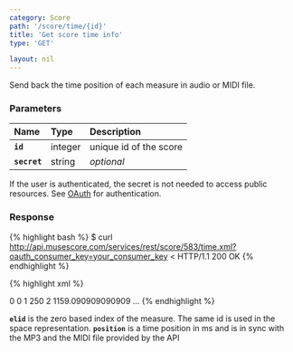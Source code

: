 ```yaml
---
category: Score
path: '/score/time/{id}'
title: 'Get score time info'
type: 'GET'

layout: nil
---
```


Send back the time position of each measure in audio or MIDI file.

### Parameters

Name 			 |  Type     | Description     |
:----------------|:----------|:----------------|
**`id`**     	 | integer    | unique id of the score 	|
**`secret`**     | string    | _optional_ 	   |
  
If the user is authenticated, the secret is not needed to access public resources. See [OAuth](#/authentication) for authentication.   

### Response


{% highlight bash %}
$ curl http://api.musescore.com/services/rest/score/583/time.xml?oauth_consumer_key=your_consumer_key
< HTTP/1.1 200 OK
{% endhighlight %}

{% highlight xml %}

<?xml version="1.0" encoding="utf-8"?>
<events is_array="true">
    <event>
      <elid>0</elid>
      <position>0</position>
    </event>
    <event>
      <elid>1</elid>
      <position>250</position>
    </event>
    <event>
       <elid>2</elid>
       <position>1159.090909090909</position>
    </event>
   ...
 </events>
 {% endhighlight %}

**`elid`** is the zero based index of the measure. The same id is used in the space representation.
**`position`** is a time position in ms and is in sync with the MP3 and the MIDI file provided by the API

